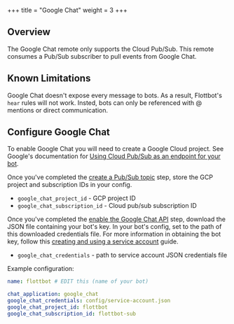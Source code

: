 +++
title = "Google Chat"
weight = 3
+++

## Overview

The Google Chat remote only supports the Cloud Pub/Sub. This remote consumes a Pub/Sub subscriber to pull events from Google Chat.

## Known Limitations

Google Chat doesn't expose every message to bots. As a result, Flottbot's `hear` rules will not work. Insted, bots can only be referenced with @ mentions or direct communication.

## Configure Google Chat

To enable Google Chat you will need to create a Google Cloud project. See Google's documentation for [Using Cloud Pub/Sub as an endpoint for your bot](https://developers.google.com/chat/how-tos/pub-sub).

Once you've completed the [create a Pub/Sub topic](https://developers.google.com/chat/how-tos/pub-sub#create_a_pubsub-enabled_google_cloud_project) step, store the GCP project and subscription IDs in your config.

- `google_chat_project_id` - GCP project ID
- `google_chat_subscription_id` - Cloud pub/sub subscription ID

Once you've completed the [enable the Google Chat API](https://developers.google.com/chat/how-tos/pub-sub#enable_the_google_chat_api) step, download the JSON file containing your bot's key. In your bot's config, set to the path of this downloaded credentials file. For more information in obtaining the bot key, follow this [creating and using a service account](https://developers.google.com/chat/how-tos/service-accounts#creating_and_using_a_service_account) guide.

- `google_chat_credentials` - path to service account JSON credentials file

Example configuration:

```yaml
name: flottbot # EDIT this (name of your bot)

chat_application: google_chat
google_chat_credentials: config/service-account.json
google_chat_project_id: flottbot
google_chat_subscription_id: flottbot-sub
```
